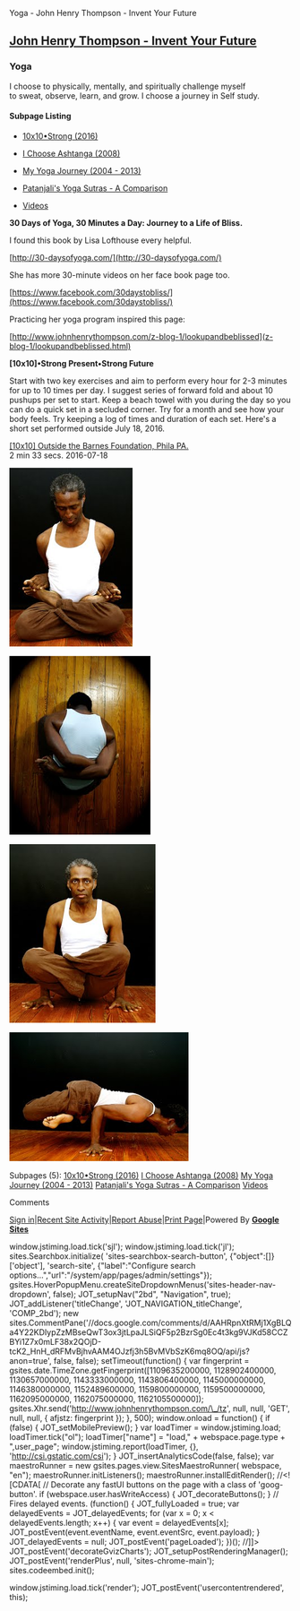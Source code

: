 Yoga - John Henry Thompson - Invent Your Future 

[John Henry Thompson - Invent Your Future](index.html)
------------------------------------------------------

    

### Yoga

I choose to physically, mentally, and spiritually challenge myself to sweat, observe, learn, and grow. I choose a journey in Self study.  

#### Subpage Listing

*   [10x10•Strong (2016)](yoga/10x10-strong.html)
    
*   [I Choose Ashtanga (2008)](yoga/i-choose-ashtanga.html)
    
*   [My Yoga Journey (2004 - 2013)](yoga/yoga-journey.html)
    
*   [Patanjali's Yoga Sutras - A Comparison](yoga/patanjani.html)
    
*   [Videos](yoga/videos.html)
    

**30 Days of Yoga, 30 Minutes a Day: Journey to a Life of Bliss.**

I found this book by Lisa Lofthouse every helpful. 

[http://30-daysofyoga.com/](http://30-daysofyoga.com/)

  

She has more 30-minute videos on her face book page too.

[https://www.facebook.com/30daystobliss/](https://www.facebook.com/30daystobliss/)

  

Practicing her yoga program inspired this page:

[http://www.johnhenrythompson.com/z-blog-1/lookupandbeblissed](z-blog-1/lookupandbeblissed.html)

  

**\[10x10\]•Strong Present•Strong Future**

Start with two key exercises and aim to perform every hour for 2-3 minutes for up to 10 times per day. I suggest series of forward fold and about 10 pushups per set to start. Keep a beach towel with you during the day so you can do a quick set in a secluded corner. Try for a month and see how your body feels. Try keeping a log of times and duration of each set. Here's a short set performed outside July 18, 2016.

[\[10x10\] Outside the Barnes Foundation, Phila PA.](https://youtu.be/GyTlLZ-Xkmk)  
2 min 33 secs. 2016-07-18

[![](_/rsrc/1357252535487/yoga/eyes-closed-bound.JPG-height=320&width=220.jpeg)](http://www.johnhenrythompson.com/yoga/eyes-closed-bound.JPG?attredirects=0)  

[![](_/rsrc/1357252633882/yoga/bound-back.JPG-height=320&width=252.jpeg)](http://www.johnhenrythompson.com/yoga/bound-back.JPG?attredirects=0)  

[![](_/rsrc/1357252668799/yoga/lotus-rise.JPG-height=320&width=261.jpeg)](http://www.johnhenrythompson.com/yoga/lotus-rise.JPG?attredirects=0)

[![](_/rsrc/1357252705992/yoga/lotus-elbow-lift.JPG-height=230&width=320.jpeg)](http://www.johnhenrythompson.com/yoga/lotus-elbow-lift.JPG?attredirects=0)

  

  

  

Subpages (5): [10x10•Strong (2016)](yoga/10x10-strong.html) [I Choose Ashtanga (2008)](yoga/i-choose-ashtanga.html) [My Yoga Journey (2004 - 2013)](yoga/yoga-journey.html) [Patanjali's Yoga Sutras - A Comparison](yoga/patanjani.html) [Videos](yoga/videos.html)

Comments

[Sign in](https://accounts.google.com/ServiceLogin?continue=http://sites.google.com/a/johnhenrythompson.com/jht/yoga&service=jotspot)|[Recent Site Activity](system/app/pages/recentChanges.html)|[Report Abuse](http://sites.google.com/a/johnhenrythompson.com/jht/system/app/pages/reportAbuse)|[Print Page](javascript:;)|Powered By **[Google Sites](http://sites.google.com/site)**

window.jstiming.load.tick('sjl'); window.jstiming.load.tick('jl'); sites.Searchbox.initialize( 'sites-searchbox-search-button', {"object":\[\]}\['object'\], 'search-site', {"label":"Configure search options...","url":"/system/app/pages/admin/settings"}); gsites.HoverPopupMenu.createSiteDropdownMenus('sites-header-nav-dropdown', false); JOT\_setupNav("2bd", "Navigation", true); JOT\_addListener('titleChange', 'JOT\_NAVIGATION\_titleChange', 'COMP\_2bd'); new sites.CommentPane('//docs.google.com/comments/d/AAHRpnXtRMj1XgBLQa4Y22KDIypZzMBseQwT3ox3jtLpaJLSiQF5p2BzrSg0Ec4t3kg9VJKd58CCZBYi1Z7x0mLF38x2QOjD-tcK2\_HnH\_dRFMvBjhvAAM4OJzfj3h5BvMVbSzK6mq8OQ/api/js?anon=true', false, false); setTimeout(function() { var fingerprint = gsites.date.TimeZone.getFingerprint(\[1109635200000, 1128902400000, 1130657000000, 1143333000000, 1143806400000, 1145000000000, 1146380000000, 1152489600000, 1159800000000, 1159500000000, 1162095000000, 1162075000000, 1162105500000\]); gsites.Xhr.send('http://www.johnhenrythompson.com/\_/tz', null, null, 'GET', null, null, { afjstz: fingerprint }); }, 500); window.onload = function() { if (false) { JOT\_setMobilePreview(); } var loadTimer = window.jstiming.load; loadTimer.tick("ol"); loadTimer\["name"\] = "load," + webspace.page.type + ",user\_page"; window.jstiming.report(loadTimer, {}, 'http://csi.gstatic.com/csi'); } JOT\_insertAnalyticsCode(false, false); var maestroRunner = new gsites.pages.view.SitesMaestroRunner( webspace, "en"); maestroRunner.initListeners(); maestroRunner.installEditRender(); //<!\[CDATA\[ // Decorate any fastUI buttons on the page with a class of 'goog-button'. if (webspace.user.hasWriteAccess) { JOT\_decorateButtons(); } // Fires delayed events. (function() { JOT\_fullyLoaded = true; var delayedEvents = JOT\_delayedEvents; for (var x = 0; x < delayedEvents.length; x++) { var event = delayedEvents\[x\]; JOT\_postEvent(event.eventName, event.eventSrc, event.payload); } JOT\_delayedEvents = null; JOT\_postEvent('pageLoaded'); })(); //\]\]> JOT\_postEvent('decorateGvizCharts'); JOT\_setupPostRenderingManager(); JOT\_postEvent('renderPlus', null, 'sites-chrome-main'); sites.codeembed.init();

window.jstiming.load.tick('render'); JOT\_postEvent('usercontentrendered', this);